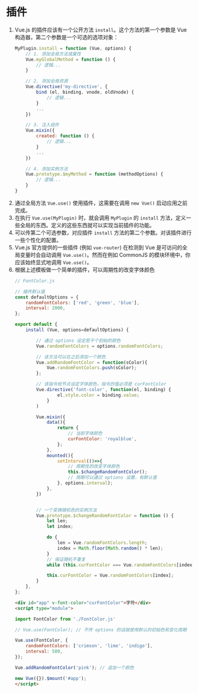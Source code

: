 # 插件


1. Vue.js 的插件应该有一个公开方法 `install`。这个方法的第一个参数是 Vue 构造器，第二个参数是一个可选的选项对象：
    ```js
    MyPlugin.install = function (Vue, options) {
        // 1. 添加全局方法或属性
        Vue.myGlobalMethod = function () {
            // 逻辑...
        }

        // 2. 添加全局资源
        Vue.directive('my-directive', {
            bind (el, binding, vnode, oldVnode) {
                // 逻辑...
            }
            ...
        })

        // 3. 注入组件
        Vue.mixin({
            created: function () {
                // 逻辑...
            }
            ...
        })

        // 4. 添加实例方法
        Vue.prototype.$myMethod = function (methodOptions) {
            // 逻辑...
        }
    }
    ```
2. 通过全局方法 `Vue.use()` 使用插件，这需要在调用 `new Vue()` 启动应用之前完成。
3. 在执行 `Vue.use(MyPlugin)` 时，就会调用 `MyPlugin` 的 `install` 方法，定义一些全局的东西。定义的这些东西就可以实现当前插件的功能。
4. 可以传第二个可选参数，对应插件 `install` 方法的第二个参数。对该插件进行一些个性化的配置。
5. Vue.js 官方提供的一些插件 (例如 `vue-router`) 在检测到 Vue 是可访问的全局变量时会自动调用 `Vue.use()`。然而在例如 CommonJS 的模块环境中，你应该始终显式地调用 `Vue.use()`。
6. 根据上述模板做一个简单的插件，可以周期性的改变字体颜色
    ```js
    // FontColor.js

    // 插件默认值
    const defaultOptions = {
    	randomFontColors: ['red', 'green', 'blue'],
    	interval: 2000,
    };

    export default {
        install (Vue, options=defaultOptions) {

            // 通过 options 设定若干个初始的颜色
            Vue.randomFontColors = options.randomFontColors;

            // 该方法可以在之后添加一个颜色
            Vue.addRandomFontColor = function(sColor){
                Vue.randomFontColors.push(sColor);
            };

            // 该指令给节点设定字体颜色，指令的值必须是 curFontColor
            Vue.directive('font-color', function(el, binding) {
                    el.style.color = binding.value;
                }
            )

            Vue.mixin({
                data(){
                    return {
                        // 当前字体颜色
                        curFontColor: 'royalblue',
                    };
                },
                mounted(){
                    setInterval(()=>{
                        // 周期性的改变字体颜色
                        this.$changeRandomFontColor();
                        // 周期可以通过 options 设置，有默认值
                    }, options.interval);
                },
            })


            // 一个变换随机色的实例方法
            Vue.prototype.$changeRandomFontColor = function () {
                let len;
                let index;

                do {
                    len = Vue.randomFontColors.length;
                    index = Math.floor(Math.random() * len);
                }
                // 保证随机不重复
                while (this.curFontColor === Vue.randomFontColors[index]);

                this.curFontColor = Vue.randomFontColors[index];
            }
        },
    };
    ```
    ```html
    <div id="app" v-font-color="curFontColor">字符</div>
    <script type="module">

    import FontColor from './FontColor.js'

    // Vue.use(FontColor); // 不传 options 的话就使用默认的初始色和变化周期

    Vue.use(FontColor, {
        randomFontColors: ['crimson', 'lime', 'indigo'],
        interval: 500,
    });

    Vue.addRandomFontColor('pink'); // 追加一个颜色

    new Vue({}).$mount('#app');
    </script>
    ```
